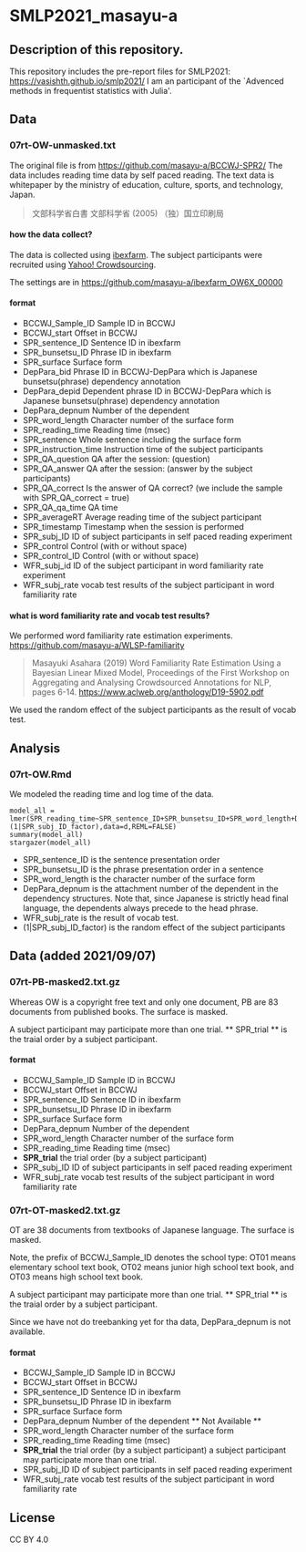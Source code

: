 # SMLP2021_masayu-a

## Description of this repository.

This repository includes the pre-report files for SMLP2021: https://vasishth.github.io/smlp2021/
I am an participant of the `Advenced methods in frequentist statistics with Julia'.


## Data
### 07rt-OW-unmasked.txt
The original file is from https://github.com/masayu-a/BCCWJ-SPR2/
The data includes reading time data by self paced reading.
The text data is whitepaper by the ministry of education, culture, sports, and technology, Japan.

> 文部科学省白書 文部科学省 (2005) （独）国立印刷局

#### how the data collect?
The data is collected using [ibexfarm](https://spellout.net/ibexfarm).
The subject participants were recruited using [Yahoo! Crowdsourcing](https://crowdsourcing.yahoo.co.jp/).

The settings are in https://github.com/masayu-a/ibexfarm_OW6X_00000

#### format
- BCCWJ_Sample_ID	    Sample ID in BCCWJ
- BCCWJ_start		    Offset in BCCWJ
- SPR_sentence_ID	    Sentence ID in ibexfarm
- SPR_bunsetsu_ID	    Phrase ID in ibexfarm
- SPR_surface		    Surface form
- DepPara_bid		    Phrase ID in BCCWJ-DepPara which is Japanese bunsetsu(phrase) dependency annotation
- DepPara_depid		    Dependent phrase ID in BCCWJ-DepPara which is Japanese bunsetsu(phrase) dependency annotation 
- DepPara_depnum	    Number of the dependent
- SPR_word_length	    Character number of the surface form
- SPR_reading_time	    Reading time (msec)
- SPR_sentence		    Whole sentence including the surface form
- SPR_instruction_time	    Instruction time of the subject participants
- SPR_QA_question	    QA after the session: (question)
- SPR_QA_answer		    QA after the session: (answer by the subject participants)
- SPR_QA_correct	    Is the answer of QA correct? (we include the sample with SPR_QA_correct = true)
- SPR_QA_qa_time	    QA time
- SPR_averageRT		    Average reading time of the subject participant
- SPR_timestamp		    Timestamp when the session is performed
- SPR_subj_ID		    ID of subject participants in self paced reading experiment
- SPR_control		    Control (with or without space)
- SPR_control_ID	    Control (with or without space)
- WFR_subj_id		    ID of the subject participant in word familiarity rate experiment
- WFR_subj_rate		    vocab test results of the subject participant in word familiarity rate

#### what is word familiarity rate and vocab test results?

We performed word familiarity rate estimation experiments.
https://github.com/masayu-a/WLSP-familiarity

> Masayuki Asahara (2019) Word Familiarity Rate Estimation Using a Bayesian Linear Mixed Model, Proceedings of the First Workshop on Aggregating and Analysing Crowdsourced Annotations for NLP, pages 6-14. https://www.aclweb.org/anthology/D19-5902.pdf

We used the random effect of the subject participants as the result of vocab test.

## Analysis
### 07rt-OW.Rmd

We modeled the reading time and log time of the data.

```{r model_all}
model_all = lmer(SPR_reading_time~SPR_sentence_ID+SPR_bunsetsu_ID+SPR_word_length+DepPara_depnum+WFR_subj_rate+(1|SPR_subj_ID_factor),data=d,REML=FALSE)
summary(model_all)
stargazer(model_all)
```

- SPR_sentence_ID is the sentence presentation order
- SPR_bunsetsu_ID is the phrase presentation order in a sentence
- SPR_word_length is the character number of the surface form
- DepPara_depnum is the attachment number of the dependent in the dependency structures. Note that, since Japanese is strictly head final language, the dependents always precede to the head phrase.
- WFR_subj_rate is the result of vocab test.
- (1|SPR_subj_ID_factor) is the random effect of the subject participants


## Data (added 2021/09/07)
### 07rt-PB-masked2.txt.gz

Whereas OW is a copyright free text and only one document,
PB are 83 documents from published books.
The surface is masked.

A subject participant may participate more than one trial.
** SPR_trial ** is the traial order by a subject participant.
			    
#### format
- BCCWJ_Sample_ID	    Sample ID in BCCWJ
- BCCWJ_start		    Offset in BCCWJ
- SPR_sentence_ID	    Sentence ID in ibexfarm
- SPR_bunsetsu_ID	    Phrase ID in ibexfarm
- SPR_surface		    Surface form
- DepPara_depnum	    Number of the dependent
- SPR_word_length	    Character number of the surface form
- SPR_reading_time	    Reading time (msec)
- **SPR_trial**		    the trial order (by a subject participant)
- SPR_subj_ID		    ID of subject participants in self paced reading experiment
- WFR_subj_rate		    vocab test results of the subject participant in word familiarity rate


### 07rt-OT-masked2.txt.gz

OT are 38 documents from textbooks of Japanese language.
The surface is masked.

Note, the prefix of BCCWJ_Sample_ID denotes the school type: OT01 means elementary school text book, OT02 means junior high school text book, and OT03 means high school text book.

A subject participant may participate more than one trial.
** SPR_trial ** is the traial order by a subject participant.

Since we have not do treebanking yet for tha data,
DepPara_depnum is not available.

#### format
- BCCWJ_Sample_ID	    Sample ID in BCCWJ
- BCCWJ_start		    Offset in BCCWJ
- SPR_sentence_ID	    Sentence ID in ibexfarm
- SPR_bunsetsu_ID	    Phrase ID in ibexfarm
- SPR_surface		    Surface form
- DepPara_depnum	    Number of the dependent ** Not Available **
- SPR_word_length	    Character number of the surface form
- SPR_reading_time	    Reading time (msec)
- **SPR_trial**		    the trial order (by a subject participant)
                            a subject participant may participate more than one trial. 
- SPR_subj_ID		    ID of subject participants in self paced reading experiment
- WFR_subj_rate		    vocab test results of the subject participant in word familiarity rate

## License

CC BY 4.0
